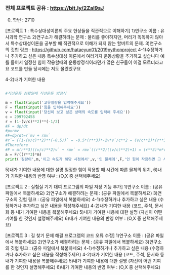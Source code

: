 ### 전체 프로젝트 공유 : https://bit.ly/2ZaI9sJ

0. 학번 : 2710

[프로젝트 1 : 특수상대성이론의 주요 현상들을 직관적으로 이해하기]
1)연구소 이름 : 유사과학 연구소
2)연구소가 해결하려는 문제 : 물리를 좋아하지만, 머리가 똑똑하지 않아서 특수상대성이론을 공부할 때 직관적으로 이해가 되지 않는 할버트의 문제. 
3)연구소의 깃헙 링크 : https://github.com/hataeyun01/2019pythonproject
4-1)수정하거나 추가하고 싶은 내용
 특수상대성 이론에서 여러가지 운동상황을 추가하고 싶습니다
 예를 들어서 일정한 힘이 작용할때의 운동방정식이라던가
 많은 친구들이 이걸 모르더라고요
 코드를 만들 당시에는 저도 몰랐었구요
 
4-2)내가 기여한 내용
```python

#직선운동 상황일때 직선운동 방정식

m = float(input('고유질량을 입력해주세요'))
F = float(input('힘을 입력해주세요'))
v = float(input('당신이 보고 싶은 상태의 속도를 입력해 주세요'))
c = 299792458
r = (1-(v/c)**2)**(-1/2)
#F = dp/dt
#p=rmv
#F=dp/dt=r`mv + rmv`
#r`= ((1-(v/c)**2)**(-0.5))` = -0.5*(r**3)*-2v*v`/c**2 = (v/c**2)*(r**3)*v`
#Therefore
#F = m(r**3)((v/c)**2)v` + rmv` = rmv`((r**2)((v/c)**2)+1) = (r**3)*m*v`
a = F/((r**3)*m)
print('질량이',m,'이고 속도가 해당 시점에서',v,'인 물체에',F,'인 힘이 작용하면 그 시점에서 물체의 가속도는',a,'입니다')
```

5)내가 기여한 내용에 대한 설명
일정한 힘이 작용할 때 시간에 따른 물체의 위치, 
6)내가 기여한 내용의 반영 여부 : (O,X 중 선택해주세요)

[프로젝트 2 : 실험실 기기 대여 프로그램의 파일 저장 기능 추가]
1)연구소 이름 : (공유 파일에서 복붙하세요)
2)연구소가 해결하려는 문제 : (공유 파일에서 복붙하세요)
3)연구소의 깃헙 링크 : (공유 파일에서 복붙하세요)
4-1)수정하거나 추가하고 싶은 내용
(수정하거나 추가하고 싶은 내용을 작성해주세요)
4-2)내가 기여한 내용
(코드, 주석, 문서화 등 내가 기여한 내용을 복붙해주세요)
5)내가 기여한 내용에 대한 설명
(자신이 어떤 기여를 한 것인지 설명해주세요)
6)내가 기여한 내용의 반영 여부 : (O,X 중 선택해주세요)

[프로젝트 3 : 길 찾기 문제 해결 프로그램의 코드 오류 수정]
1)연구소 이름 : (공유 파일에서 복붙하세요)
2)연구소가 해결하려는 문제 : (공유 파일에서 복붙하세요)
3)연구소의 깃헙 링크 : (공유 파일에서 복붙하세요)
4-1)수정하거나 추가하고 싶은 내용
(수정하거나 추가하고 싶은 내용을 작성해주세요)
4-2)내가 기여한 내용
(코드, 주석, 문서화 등 내가 기여한 내용을 복붙해주세요)
5)내가 기여한 내용에 대한 설명
(자신이 어떤 기여를 한 것인지 설명해주세요)
6)내가 기여한 내용의 반영 여부 : (O,X 중 선택해주세요)
